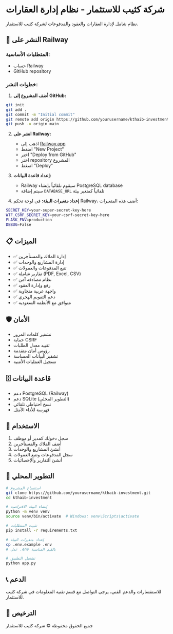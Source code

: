 # شركة كثيب للاستثمار - نظام إدارة العقارات

نظام شامل لإدارة العقارات والعقود والمدفوعات لشركة كثيب للاستثمار.

## 🚀 النشر على Railway

### المتطلبات الأساسية:
- حساب Railway
- GitHub repository

### خطوات النشر:

1. **أضف المشروع إلى GitHub:**
```bash
git init
git add .
git commit -m "Initial commit"
git remote add origin https://github.com/yourusername/kthaib-investment.git
git push -u origin main
```

2. **انشر على Railway:**
   - اذهب إلى [Railway.app](https://railway.app)
   - اضغط "New Project"
   - اختر "Deploy from GitHub"
   - اختر repository المشروع
   - اضغط "Deploy"

3. **إعداد قاعدة البيانات:**
   - Railway سيقوم تلقائياً بإنشاء PostgreSQL database
   - سيتم إضافة `DATABASE_URL` تلقائياً كمتغير بيئة

4. **إعداد متغيرات البيئة:**
   في لوحة تحكم Railway، أضف هذه المتغيرات:

```bash
SECRET_KEY=your-super-secret-key-here
WTF_CSRF_SECRET_KEY=your-csrf-secret-key-here
FLASK_ENV=production
DEBUG=False
```

## 📋 الميزات

- ✅ إدارة الملاك والمستأجرين
- ✅ إدارة المشاريع والوحدات
- ✅ تتبع المدفوعات والعمولات
- ✅ تقارير شاملة (PDF, Excel, CSV)
- ✅ نظام مصادقة آمن
- ✅ رفع وإدارة العقود
- ✅ واجهة عربية متجاوبة
- ✅ دعم التقويم الهجري
- ✅ متوافق مع الأنظمة السعودية

## 🛡️ الأمان

- تشفير كلمات المرور
- حماية CSRF
- تقييد معدل الطلبات
- رؤوس أمان متقدمة
- تشفير البيانات الحساسة
- تسجيل العمليات الأمنية

## 🗄️ قاعدة البيانات

- دعم PostgreSQL (Railway)
- دعم SQLite (التطوير المحلي)
- نسخ احتياطي تلقائي
- فهرسة للأداء الأمثل

## 📱 الاستخدام

1. سجل دخولك كمدير أو موظف
2. أضف الملاك والمستأجرين
3. أنشئ المشاريع والوحدات
4. سجل المدفوعات وتتبع العمولات
5. أنشئ التقارير والإحصائيات

## 🔧 التطوير المحلي

```bash
# استنساخ المشروع
git clone https://github.com/yourusername/kthaib-investment.git
cd kthaib-investment

# إنشاء البيئة الافتراضية
python -m venv venv
source venv/bin/activate  # Windows: venv\Scripts\activate

# تثبيت المتطلبات
pip install -r requirements.txt

# إعداد متغيرات البيئة
cp .env.example .env
# عدل .env بالقيم المناسبة

# تشغيل التطبيق
python app.py
```

## 📞 الدعم

للاستفسارات والدعم الفني، يرجى التواصل مع قسم تقنية المعلومات في شركة كثيب للاستثمار.

## 📄 الترخيص

جميع الحقوق محفوظة © شركة كثيب للاستثمار